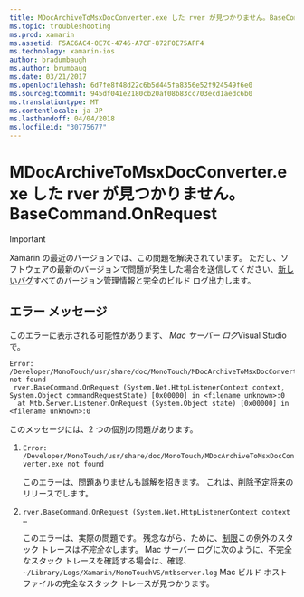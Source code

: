 ```yaml
---
title: MDocArchiveToMsxDocConverter.exe した rver が見つかりません。BaseCommand.OnRequest
ms.topic: troubleshooting
ms.prod: xamarin
ms.assetid: F5AC6AC4-0E7C-4746-A7CF-872F0E75AFF4
ms.technology: xamarin-ios
author: bradumbaugh
ms.author: brumbaug
ms.date: 03/21/2017
ms.openlocfilehash: 6d7fe8f48d22c6b5d445fa8356e52f924549f6e0
ms.sourcegitcommit: 945df041e2180cb20af08b83cc703ecd1aedc6b0
ms.translationtype: MT
ms.contentlocale: ja-JP
ms.lasthandoff: 04/04/2018
ms.locfileid: "30775677"
---
```

# <a name="mdocarchivetomsxdocconverterexe-not-found-rverbasecommandonrequest"></a>MDocArchiveToMsxDocConverter.exe した rver が見つかりません。BaseCommand.OnRequest

> [!IMPORTANT]
> Xamarin の最近のバージョンでは、この問題を解決されています。 ただし、ソフトウェアの最新のバージョンで問題が発生した場合を送信してください、[新しいバグ](~/cross-platform/troubleshooting/questions/howto-file-bug.md)すべてのバージョン管理情報と完全のビルド ログ出力します。


## <a name="error-message"></a>エラー メッセージ

このエラーに表示される可能性があります、 *Mac サーバー ログ*Visual Studio で。

```
Error: /Developer/MonoTouch/usr/share/doc/MonoTouch/MDocArchiveToMsxDocConverter.exe not found
 rver.BaseCommand.OnRequest (System.Net.HttpListenerContext context, System.Object commandRequestState) [0x00000] in <filename unknown>:0
  at Mtb.Server.Listener.OnRequest (System.Object state) [0x00000] in <filename unknown>:0
```

このメッセージには、2 つの個別の問題があります。

1.  `Error: /Developer/MonoTouch/usr/share/doc/MonoTouch/MDocArchiveToMsxDocConverter.exe not found`

    このエラーは、問題ありませんも誤解を招きます。 これは、[削除予定](https://bugzilla.xamarin.com/show_bug.cgi?id=21667)将来のリリースでします。

2.  `rver.BaseCommand.OnRequest (System.Net.HttpListenerContext context …`

    このエラーは、実際の問題です。 残念ながら、ために、[制限](https://bugzilla.xamarin.com/show_bug.cgi?id=22080)この例外のスタック トレースは*不完全な*します。 Mac サーバー ログに次のように、不完全なスタック トレースを確認する場合は、確認、 `~/Library/Logs/Xamarin/MonoTouchVS/mtbserver.log` Mac ビルド ホスト ファイルの完全なスタック トレースが見つかります。
